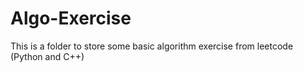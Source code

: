 # Algo-Exercise
This is a folder to store some basic algorithm exercise from leetcode (Python and C++)
